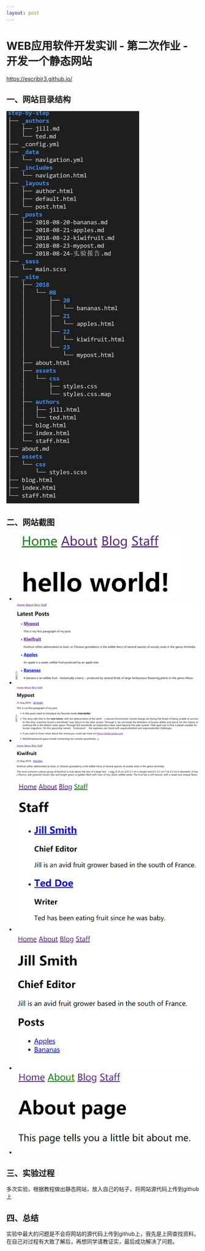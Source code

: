 ```yaml
---
layout: post
---
```

# WEB应用软件开发实训 - 第二次作业 - 开发一个静态网站

<https://escribir3.github.io/>

## 一、网站目录结构  
![Tree](/images/tree.png)

## 二、网站截图
- ![Home](/images/home.png)
- ![Blog](/images/blog.png)
- ![markdown练习](/images/markdown.png)
  ![帖子](/images/Kiwifruit.png)
- ![Staff](/images/Staff.png)
- ![Author](/images/Author.png)
- ![About](/images/about.png)

## 三、实验过程
多次实验，根据教程做出静态网站，放入自己的帖子，将网站源代码上传到github上

## 四、总结
实验中最大的问题是不会将网站的源代码上传到github上，我先是上网查找资料，在自己对过程有大致了解后，再想同学请教证实，最后成功解决了问题。
